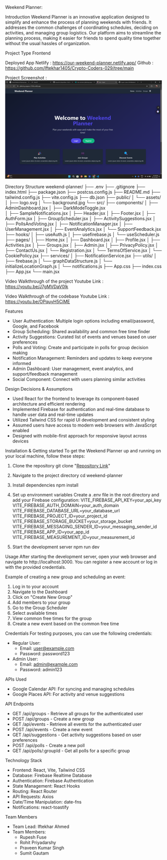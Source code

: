 Weekend Planner:

Introduction
Weekend Planner is an innovative application designed to simplify and enhance the process of planning weekends with friends. It addresses the common challenges of coordinating schedules, deciding on activities, and managing group logistics. Our platform aims to streamline the planning process, making it easier for friends to spend quality time together without the usual hassles of organization.

Project Type
Frontend

Deployed App
Netlify : https://our-weekend-planner.netlify.app/
Github : https://github.com/Iftekhar1405/Crypto-Coders-029/tree/main

Project Screenshot :![alt text](image.png)

Directory Structure
weekend-planner/
├── .env
├── .gitignore
├── index.html
├── package.json
├── postcss.config.js
├── README.md
├── tailwind.config.js
├── vite.config.js
├── db.json
├── public/
│ └── assets/
│ ├── logo.svg
│ └── background.jpg
└── src/
├── components/
│ ├── AdminDashboard.jsx
│ ├── DarkModeToggle.jsx  
│ ├── SampleNotifications.jsx
│ ├── Header.jsx
│ ├── Footer.jsx
│ ├── AuthForm.jsx
│ ├── GroupScheduler.jsx
│ ├── ActivitySuggestions.jsx
│ ├── PollsAndVoting.jsx
│ ├── NotificationManager.jsx
│ ├── UserManagement.jsx
│ ├── EventAnalytics.jsx
│ └── SupportFeedback.jsx
├── hooks/
│ ├── useAuth.js
│ ├── usefirebase.js
│ └── useScheduler.js
├── pages/
│ ├── Home.jsx
│ ├── Dashboard.jsx
│ ├── Profile.jsx
│ ├── Activities.jsx
│ ├── Groups.jsx
│ ├── Admin.jsx
│ ├── PrivacyPolicy.jsx
│ ├── ContactUs.jsx
│ └── Registration.jsx
│ └── TermsOfService.jsx
│ └── CookiePolicy.jsx
├── services/
│ ├── NotificationService.jsx
├── utils/
│ ├── firebase.js
│ └── graphDataStructure.js
│ └── initializeLocationGraph.js
│ └── notifications.js
├── App.css
├── index.css
├── App.jsx
└── main.jsx

Video Walkthrough of the project
Youtube Link : https://youtu.be/J7gMVDaV0Ik

Video Walkthrough of the codebase
Youtube Link : https://youtu.be/OPquyH5CiME

Features

- User Authentication: Multiple login options including email/password, Google, and Facebook
- Group Scheduling: Shared availability and common free time finder
- Activity Suggestions: Curated list of events and venues based on user preferences
- Polls and Voting: Create and participate in polls for group decision making
- Notification Management: Reminders and updates to keep everyone informed
- Admin Dashboard: User management, event analytics, and support/feedback management
- Social Component: Connect with users planning similar activities

Design Decisions & Assumptions

- Used React for the frontend to leverage its component-based architecture and efficient rendering
- Implemented Firebase for authentication and real-time database to handle user data and real-time updates
- Utilized Tailwind CSS for rapid UI development and consistent styling
- Assumed users have access to modern web browsers with JavaScript enabled
- Designed with mobile-first approach for responsive layout across devices

Installation & Getting started
To get the Weekend Planner up and running on your local machine, follow these steps:

1. Clone the repository
   git clone "[Repository Link](https://github.com/Iftekhar1405/Crypto-Coders-029.git)"

2. Navigate to the project directory
   cd weekend-planner

3. Install dependencies
   npm install

4. Set up environment variables
   Create a .env file in the root directory and add your Firebase configuration:
   VITE_FIREBASE_API_KEY=your_api_key
   VITE_FIREBASE_AUTH_DOMAIN=your_auth_domain
   VITE_FIREBASE_DATABASE_URL=your_database_url
   VITE_FIREBASE_PROJECT_ID=your_project_id
   VITE_FIREBASE_STORAGE_BUCKET=your_storage_bucket
   VITE_FIREBASE_MESSAGING_SENDER_ID=your_messaging_sender_id
   VITE_FIREBASE_APP_ID=your_app_id
   VITE_FIREBASE_MEASUREMENT_ID=your_measurement_id

5. Start the development server
   npm run dev

Usage
After starting the development server, open your web browser and navigate to http://localhost:3000. You can register a new account or log in with the provided credentials.

Example of creating a new group and scheduling an event:

1. Log in to your account
2. Navigate to the Dashboard
3. Click on "Create New Group"
4. Add members to your group
5. Go to the Group Scheduler
6. Select available times
7. View common free times for the group
8. Create a new event based on the common free time

Credentials
For testing purposes, you can use the following credentials:

- Regular User:
  - Email: user@example.com
  - Password: password123
- Admin User:
  - Email: admin@example.com
  - Password: admin123

APIs Used

- Google Calendar API: For syncing and managing schedules
- Google Places API: For activity and venue suggestions

API Endpoints

- GET /api/groups - Retrieve all groups for the authenticated user
- POST /api/groups - Create a new group
- GET /api/events - Retrieve all events for the authenticated user
- POST /api/events - Create a new event
- GET /api/suggestions - Get activity suggestions based on user preferences
- POST /api/polls - Create a new poll
- GET /api/polls/:groupId - Get all polls for a specific group

Technology Stack

- Frontend: React, Vite, Tailwind CSS
- Database: Firebase Realtime Database
- Authentication: Firebase Authentication
- State Management: React Hooks
- Routing: React Router
- API Requests: Axios
- Date/Time Manipulation: date-fns
- Notifications: react-toastify

Team Members

- Team Lead: Iftekhar Ahmed
- Team Members:
  - Rupesh Fuse
  - Rohit Priyadarshy
  - Praveen Kumar Singh
  - Sumit Gautam
